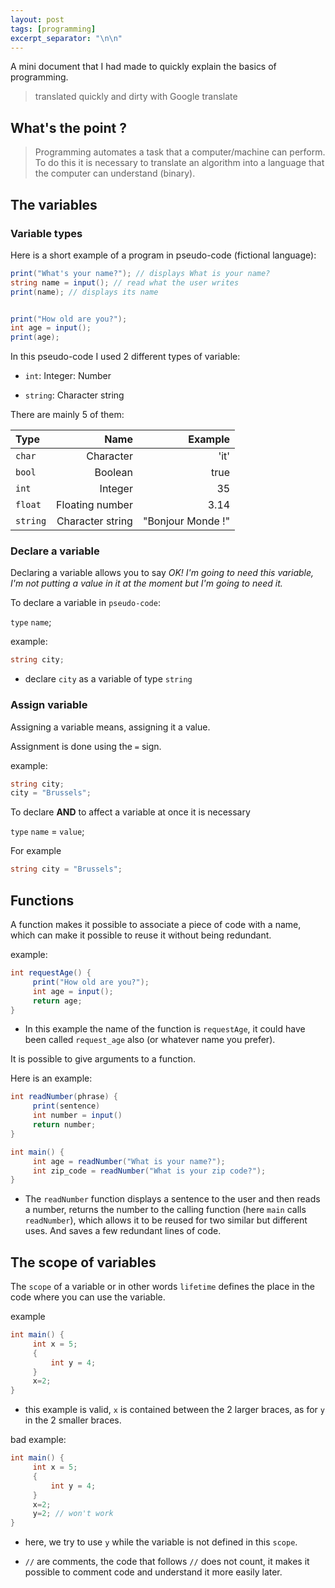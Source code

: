 ```yaml
---
layout: post
tags: [programming]
excerpt_separator: "\n\n"
---
```


A mini document that I had made to quickly explain the basics of programming.

> translated quickly and dirty with Google translate

## What's the point ?

> Programming automates a task that a computer/machine can perform. To do this it is necessary to translate an algorithm into a language that the computer can understand (binary).

## The variables

### Variable types

Here is a short example of a program in pseudo-code (fictional language):

```cs
print("What's your name?"); // displays What is your name?
string name = input(); // read what the user writes
print(name); // displays its name


print("How old are you?");
int age = input();
print(age);
```

In this pseudo-code I used 2 different types of variable:

- `int`: Integer: Number

- `string`: Character string

There are mainly 5 of them:

| Type | Name | Example |
|:-------- | --------------------: | ----------------: |
| `char` | Character | 'it' |
| `bool` | Boolean | true |
| `int` | Integer | 35 |
| `float` | Floating number | 3.14 |
| `string` | Character string | "Bonjour Monde !" |

### Declare a variable

Declaring a variable allows you to say _OK! I'm going to need this variable, I'm not putting a value in it at the moment but I'm going to need it._

To declare a variable in `pseudo-code`:

`type` `name`;

example:

```cs
string city;
```
- declare `city` as a variable of type `string`

### Assign variable

Assigning a variable means, assigning it a value.

Assignment is done using the `=` sign.

example:

```cs
string city;
city = "Brussels";
```

To declare __AND__ to affect a variable at once it is necessary

`type` `name` = `value`;

For example

```cs
string city = "Brussels";
```

## Functions

A function makes it possible to associate a piece of code with a name, which can make it possible to reuse it without being redundant.

example:

```cs
int requestAge() {
     print("How old are you?");
     int age = input();
     return age;
}
```

- In this example the name of the function is `requestAge`, it could have been called `request_age` also (or whatever name you prefer).

It is possible to give arguments to a function.

Here is an example:

```cs
int readNumber(phrase) {
     print(sentence)
     int number = input()
     return number;
}

int main() {
     int age = readNumber("What is your name?");
     int zip_code = readNumber("What is your zip code?");
}
```

- The `readNumber` function displays a sentence to the user and then reads a number, returns the number to the calling function (here `main` calls `readNumber`), which allows it to be reused for two similar but different uses. And saves a few redundant lines of code.

## The scope of variables

The `scope` of a variable or in other words `lifetime` defines the place in the code where you can use the variable.

example

```cs
int main() {
     int x = 5;
     {
         int y = 4;
     }
     x=2;
}
```

- this example is valid, `x` is contained between the 2 larger braces, as for `y` in the 2 smaller braces.

bad example:

```cs
int main() {
     int x = 5;
     {
         int y = 4;
     }
     x=2;
     y=2; // won't work
}
```

- here, we try to use `y` while the variable is not defined in this `scope`.

- `//` are comments, the code that follows `//` does not count, it makes it possible to comment code and understand it more easily later.
